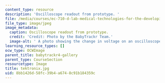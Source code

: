 ```yaml
---
content_type: resource
description: 'Oscilloscope readout from prototype. '
file: /media/courses/ec-710-d-lab-medical-technologies-for-the-developing-world-spring-2010/8bb1426d58fc39b4a6748c91b184359c_tektronix.jpg
file_type: image/jpeg
image_metadata:
  caption: Oscilloscope readout from prototype.
  credit: 'Credit: Photo by the BabyTrackr Team.'
  image-alt: ' A photo showing the change in voltage on an oscilloscope.'
learning_resource_types: []
ocw_type: OCWImage
parent_title: babytrackr4-gallery
parent_type: CourseSection
resourcetype: Image
title: tektronix.jpg
uid: 8bb1426d-58fc-39b4-a674-8c91b184359c
---
```

